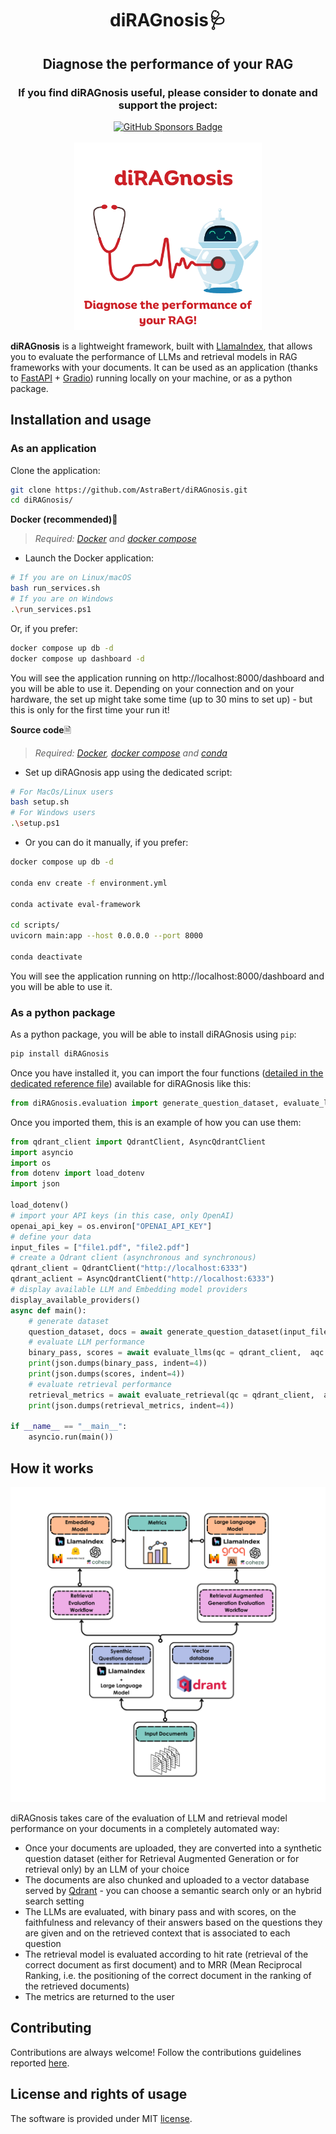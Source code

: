 <h1 align="center">diRAGnosis🩺</h1>

<h2 align="center">Diagnose the performance of your RAG</h2>

<div align="center">
    <h3>If you find diRAGnosis useful, please consider to donate and support the project:</h3>
    <a href="https://github.com/sponsors/AstraBert"><img src="https://img.shields.io/badge/sponsor-30363D?style=for-the-badge&logo=GitHub-Sponsors&logoColor=#EA4AAA" alt="GitHub Sponsors Badge"></a>
</div>
<br>
<div align="center">
    <img src="https://raw.githubusercontent.com/AstraBert/diRAGnosis/main/logo.png" alt="diRAGnosis Logo" width=300 height=300>
</div>

**diRAGnosis** is a lightweight framework, built with [LlamaIndex](https://llamaindex.ai), that allows you to evaluate the performance of LLMs and retrieval models in RAG frameworks with your documents. It can be used as an application (thanks to [FastAPI](https://fastapi.tiangolo.com/) + [Gradio](https://gradio.app)) running locally on your machine, or as a python package.

## Installation and usage

### As an application

Clone the application:

```bash
git clone https://github.com/AstraBert/diRAGnosis.git
cd diRAGnosis/
```

**Docker (recommended)**🐋

> _Required: [Docker](https://docs.docker.com/desktop/) and [docker compose](https://docs.docker.com/compose/)_

- Launch the Docker application:

```bash
# If you are on Linux/macOS
bash run_services.sh
# If you are on Windows
.\run_services.ps1
```

Or, if you prefer:

```bash
docker compose up db -d
docker compose up dashboard -d
```

You will see the application running on http://localhost:8000/dashboard and you will be able to use it. Depending on your connection and on your hardware, the set up might take some time (up to 30 mins to set up) - but this is only for the first time your run it!


**Source code**🗎

> _Required: [Docker](https://docs.docker.com/desktop/), [docker compose](https://docs.docker.com/compose/) and [conda](https://anaconda.org/anaconda/conda)_

- Set up diRAGnosis app using the dedicated script:

```bash
# For MacOs/Linux users
bash setup.sh
# For Windows users
.\setup.ps1
```

- Or you can do it manually, if you prefer:

```bash
docker compose up db -d

conda env create -f environment.yml

conda activate eval-framework

cd scripts/
uvicorn main:app --host 0.0.0.0 --port 8000

conda deactivate
```

You will see the application running on http://localhost:8000/dashboard and you will be able to use it.

### As a python package

As a python package, you will be able to install diRAGnosis using `pip`:

```bash
pip install diRAGnosis
```

Once you have installed it, you can import the four functions ([detailed in the dedicated reference file](https://github.com/AstraBert/diRAGnosis/tree/main/REFERENCE.md)) available for diRAGnosis like this:

```python
from diRAGnosis.evaluation import generate_question_dataset, evaluate_llms, evaluate_retrieval, display_available_providers
```
Once you imported them, this is an example of how you can use them:

```python
from qdrant_client import QdrantClient, AsyncQdrantClient 
import asyncio
import os
from dotenv import load_dotenv
import json

load_dotenv()
# import your API keys (in this case, only OpenAI)
openai_api_key = os.environ["OPENAI_API_KEY"]
# define your data 
input_files = ["file1.pdf", "file2.pdf"]
# create a Qdrant client (asynchronous and synchronous)
qdrant_client = QdrantClient("http://localhost:6333")
qdrant_aclient = AsyncQdrantClient("http://localhost:6333")
# display available LLM and Embedding model providers
display_available_providers()
async def main():
    # generate dataset
    question_dataset, docs = await generate_question_dataset(input_files = input_files, llm = "OpenAI", model="gpt-4o-mini", api_key = openai_api_key, questions_per_chunk = 10, save_to_csv = "questions.csv", debug = True)
    # evaluate LLM performance
    binary_pass, scores = await evaluate_llms(qc = qdrant_client,  aqc = qdrant_aclient, llm = "OpenAI", model="gpt-4o-mini", api_key = openai_api_key, docs = docs, questions = question_dataset, embedding_provider = "HuggingFace", embedding_model = "Alibaba-NLP/gte-modernbert-base",  enable_hybrid = True, debug = True)
    print(json.dumps(binary_pass, indent=4))
    print(json.dumps(scores, indent=4))
    # evaluate retrieval performance
    retrieval_metrics = await evaluate_retrieval(qc = qdrant_client,  aqc = qdrant_aclient, input_files = input_files, llm = "OpenAI", model="gpt-4o-mini", api_key = openai_api_key, embedding_provider = "HuggingFace", embedding_model = "Alibaba-NLP/gte-modernbert-base", questions_per_chunk = 5, enable_hybrid = True, debug = True)
    print(json.dumps(retrieval_metrics, indent=4))

if __name__ == "__main__":
    asyncio.run(main())
```

## How it works

<div align="center">
    <img src="https://raw.githubusercontent.com/AstraBert/diRAGnosis/main/workflow.png" alt="diRAGnosis Workflow">
</div>

diRAGnosis takes care of the evaluation of LLM and retrieval model performance on your documents in a completely automated way:

- Once your documents are uploaded, they are converted into a synthetic question dataset (either for Retrieval Augmented Generation or for retrieval only) by an LLM of your choice
- The documents are also chunked and uploaded to a vector database served by [Qdrant](https://qdrant.tech) - you can choose a semantic search only or an hybrid search setting
- The LLMs are evaluated, with binary pass and with scores, on the faithfulness and relevancy of their answers based on the questions they are given and on the retrieved context that is associated to each question
- The retrieval model is evaluated according to hit rate (retrieval of the correct document as first document) and to MRR (Mean Reciprocal Ranking, i.e. the positioning of the correct document in the ranking of the retrieved documents)
- The metrics are returned to the user

## Contributing

Contributions are always welcome! Follow the contributions guidelines reported [here](https://github.com/AstraBert/diRAGnosis/tree/main/CONTRIBUTING.md).

## License and rights of usage

The software is provided under MIT [license](https://github.com/AstraBert/diRAGnosis/tree/main/LICENSE).